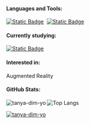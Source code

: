 <h4 align="left">Languages and Tools:</h4>
<a target="_blank" rel="noopener noreferrer nofollow" href="https://camo.githubusercontent.com/b7ca5ae8b041dbba7603fc529cd9fe949c80ff855f8ca5c8b11a47be17f3c6dd/68747470733a2f2f696d672e736869656c64732e696f2f62616467652f436f64652d48544d4c352d696e666f726d6174696f6e616c3f7374796c653d666c6174266c6f676f3d48544d4c3526636f6c6f723d453334463236"><img alt="Static Badge" src="https://img.shields.io/badge/Framework-.NET-brightgreen?color=%23512BD4"></a>
<a target="_blank" rel="noopener noreferrer nofollow" href="https://camo.githubusercontent.com/b7ca5ae8b041dbba7603fc529cd9fe949c80ff855f8ca5c8b11a47be17f3c6dd/68747470733a2f2f696d672e736869656c64732e696f2f62616467652f436f64652d48544d4c352d696e666f726d6174696f6e616c3f7374796c653d666c6174266c6f676f3d48544d4c3526636f6c6f723d453334463236"><img src="https://camo.githubusercontent.com/b7ca5ae8b041dbba7603fc529cd9fe949c80ff855f8ca5c8b11a47be17f3c6dd/68747470733a2f2f696d672e736869656c64732e696f2f62616467652f436f64652d48544d4c352d696e666f726d6174696f6e616c3f7374796c653d666c6174266c6f676f3d48544d4c3526636f6c6f723d453334463236" alt="" data-canonical-src="https://img.shields.io/badge/Code-HTML5-informational?style=flat&amp;logo=HTML5&amp;color=E34F26" style="max-width: 100%;"></a>
<a target="_blank" rel="noopener noreferrer nofollow" href="https://camo.githubusercontent.com/b7ca5ae8b041dbba7603fc529cd9fe949c80ff855f8ca5c8b11a47be17f3c6dd/68747470733a2f2f696d672e736869656c64732e696f2f62616467652f436f64652d48544d4c352d696e666f726d6174696f6e616c3f7374796c653d666c6174266c6f676f3d48544d4c3526636f6c6f723d453334463236"><img alt="Static Badge" src="https://img.shields.io/badge/Code-CSS3-brightgreen?logo=css3&color=%231572B6"></a>

<h4 align="left">Currently studying:</h4>
<a target="_blank" rel="noopener noreferrer nofollow" href="https://camo.githubusercontent.com/b7ca5ae8b041dbba7603fc529cd9fe949c80ff855f8ca5c8b11a47be17f3c6dd/68747470733a2f2f696d672e736869656c64732e696f2f62616467652f436f64652d48544d4c352d696e666f726d6174696f6e616c3f7374796c653d666c6174266c6f676f3d48544d4c3526636f6c6f723d453334463236"><img alt="Static Badge" src="https://img.shields.io/badge/https%3A%2F%2Fimg.shields.io%2Fbadge%2Fany_text-JavaScript-blue?style=flat&logo=javascript&label=Code&color=%23F7DF1E"></a>
<a target="_blank" rel="noopener noreferrer nofollow" href="https://camo.githubusercontent.com/8315bbc3830684284cc2524e79f179ec0f6562686b8f84c6262a5033b9c6299a/68747470733a2f2f696d672e736869656c64732e696f2f62616467652f436f64652d52656163742d696e666f726d6174696f6e616c3f7374796c653d666c6174266c6f676f3d726561637426636f6c6f723d363144414642"><img src="https://camo.githubusercontent.com/8315bbc3830684284cc2524e79f179ec0f6562686b8f84c6262a5033b9c6299a/68747470733a2f2f696d672e736869656c64732e696f2f62616467652f436f64652d52656163742d696e666f726d6174696f6e616c3f7374796c653d666c6174266c6f676f3d726561637426636f6c6f723d363144414642" alt="" data-canonical-src="https://img.shields.io/badge/Code-React-informational?style=flat&amp;logo=react&amp;color=61DAFB" style="max-width: 100%;"></a>

<h4 align="left">Interested in:</h4>Augmented Reality

<h4 align="left">GitHub Stats:</h4>

<img align="left" src="https://github-readme-stats.vercel.app/api?username=tanya-dim-yo&show_icons=true&theme=transparent&locale=en&theme=default" alt="tanya-dim-yo" />![Top Langs](https://github-readme-stats.vercel.app/api/top-langs/?username=tanya-dim-yo&layout=compact&theme=default)

<p align="left"> <a href="https://github.com/ryo-ma/github-profile-trophy"><img src="https://github-profile-trophy.vercel.app/?username=tanya-dim-yo&theme=flat&no-frame=false&margin-w=10&title=Commits,Repositories,Experience" alt="tanya-dim-yo" /></a></p>
